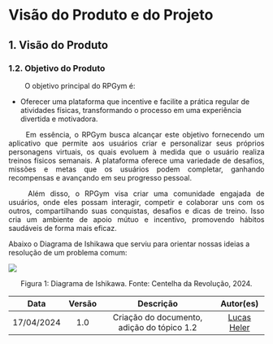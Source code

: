 # Visão do Produto e do Projeto

## 1. Visão do Produto

### 1.2. Objetivo do Produto

<p align="justify"> &emsp;&emsp;
O objetivo principal do RPGym é: </p>

- Oferecer uma plataforma que incentive e facilite a prática regular de atividades físicas, transformando o processo em uma experiência divertida e motivadora.

<p align="justify"> &emsp;&emsp;
Em essência, o RPGym busca alcançar este objetivo fornecendo um aplicativo que permite aos usuários criar e personalizar seus próprios personagens virtuais, os quais evoluem à medida que o usuário realiza treinos físicos semanais. A plataforma oferece uma variedade de desafios, missões e metas que os usuários podem completar, ganhando recompensas e avançando em seu progresso pessoal.</p>

<p align="justify"> &emsp;&emsp;
Além disso, o RPGym visa criar uma comunidade engajada de usuários, onde eles possam interagir, competir e colaborar uns com os outros, compartilhando suas conquistas, desafios e dicas de treino. Isso cria um ambiente de apoio mútuo e incentivo, promovendo hábitos saudáveis de forma mais eficaz.</p>

Abaixo o Diagrama de Ishikawa que serviu para orientar nossas ideias a resolução de um problema comum:

<img src="https://github.com/mdsreq-fga-unb/2024.1-RPGym/blob/visao-geral-problema/git-pages/docs/imagens/ishikawa.jpg?raw=true">
<div align="center" style="text-align: center">
<p>Figura 1: Diagrama de Ishikawa. Fonte: Centelha da Revolução, 2024.</p>
</div>

|    Data    | Versão |                                            Descrição                                            |                                                                                                                            Autor(es)                                                                                                                            |
| :--------: | :----: | :---------------------------------------------------------------------------------------------: | :-------------------------------------------------------------------------------------------------------------------------------------------------------------------------------------------------------------------------------------------------------------: |
| 17/04/2024 |  1.0   |                         Criação do documento, adição do tópico 1.2                         | [Lucas Heler](https://github.com/Akaeboshi) |
